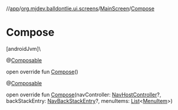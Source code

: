 //[app](../../../index.md)/[org.mjdev.balldontlie.ui.screens](../index.md)/[MainScreen](index.md)/[Compose](-compose.md)

# Compose

[androidJvm]\

@[Composable](https://developer.android.com/reference/kotlin/androidx/compose/runtime/Composable.html)

open override fun [Compose](-compose.md)()

@[Composable](https://developer.android.com/reference/kotlin/androidx/compose/runtime/Composable.html)

open override fun [Compose](-compose.md)(navController: [NavHostController](https://developer.android.com/reference/kotlin/androidx/navigation/NavHostController.html)?, backStackEntry: [NavBackStackEntry](https://developer.android.com/reference/kotlin/androidx/navigation/NavBackStackEntry.html)?, menuItems: [List](https://kotlinlang.org/api/latest/jvm/stdlib/kotlin.collections/-list/index.html)&lt;[MenuItem](../../org.mjdev.balldontlie.base.navigation/-menu-item/index.md)&gt;)
